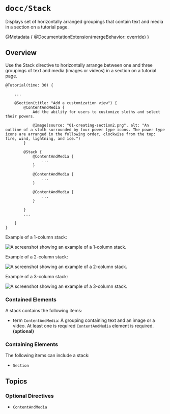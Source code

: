 # ``docc/Stack``

Displays set of horizontally arranged groupings that contain text and media in a section on a tutorial page.

@Metadata {
    @DocumentationExtension(mergeBehavior: override)
}

## Overview

Use the Stack directive to horizontally arrange between one and three groupings of text and media (images or videos) in a section on a tutorial page.

```
@Tutorial(time: 30) {
    
    ...
    
    @Section(title: "Add a customization view") {
        @ContentAndMedia {
            Add the ability for users to customize sloths and select their powers.
            
            @Image(source: "01-creating-section2.png", alt: "An outline of a sloth surrounded by four power type icons. The power type icons are arranged in the following order, clockwise from the top: fire, wind, lightning, and ice.")
        }
        
        @Stack {
            @ContentAndMedia {
                ...
            }

            @ContentAndMedia {            
                ...            
            }

            @ContentAndMedia {
                ...
            }
        
        }            
        ...
 
    }
}
````

Example of a 1-column stack:

![A screenshot showing an example of a 1-column stack.](tutorial-stack-1col)

Example of a 2-column stack:

![A screenshot showing an example of a 2-column stack.](tutorial-stack-2col)

Example of a 3-column stack:

![A screenshot showing an example of a 3-column stack.](tutorial-stack-3col)

### Contained Elements

A stack contains the following items:

- term ``ContentAndMedia``: A grouping containing text and an image or a video. At least one is required `ContentAndMedia` element is required. **(optional)**

### Containing Elements

The following items can include a stack:

- ``Section``

## Topics

### Optional Directives

- ``ContentAndMedia``

<!-- Copyright (c) 2021 Apple Inc and the Swift Project authors. All Rights Reserved. -->
